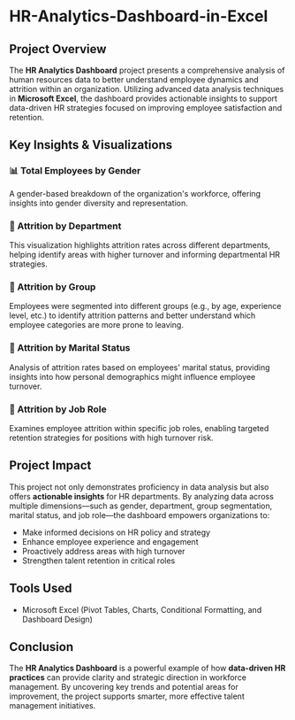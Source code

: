 # HR-Analytics-Dashboard-in-Excel

## Project Overview

The **HR Analytics Dashboard** project presents a comprehensive analysis of human resources data to better understand employee dynamics and attrition within an organization. Utilizing advanced data analysis techniques in **Microsoft Excel**, the dashboard provides actionable insights to support data-driven HR strategies focused on improving employee satisfaction and retention.

## Key Insights & Visualizations

### 📊 Total Employees by Gender
A gender-based breakdown of the organization's workforce, offering insights into gender diversity and representation.

### 🏢 Attrition by Department
This visualization highlights attrition rates across different departments, helping identify areas with higher turnover and informing departmental HR strategies.

### 👥 Attrition by Group
Employees were segmented into different groups (e.g., by age, experience level, etc.) to identify attrition patterns and better understand which employee categories are more prone to leaving.

### 💍 Attrition by Marital Status
Analysis of attrition rates based on employees' marital status, providing insights into how personal demographics might influence employee turnover.

### 💼 Attrition by Job Role
Examines employee attrition within specific job roles, enabling targeted retention strategies for positions with high turnover risk.

## Project Impact

This project not only demonstrates proficiency in data analysis but also offers **actionable insights** for HR departments. By analyzing data across multiple dimensions—such as gender, department, group segmentation, marital status, and job role—the dashboard empowers organizations to:

- Make informed decisions on HR policy and strategy
- Enhance employee experience and engagement
- Proactively address areas with high turnover
- Strengthen talent retention in critical roles

## Tools Used
- Microsoft Excel (Pivot Tables, Charts, Conditional Formatting, and Dashboard Design)

## Conclusion

The **HR Analytics Dashboard** is a powerful example of how **data-driven HR practices** can provide clarity and strategic direction in workforce management. By uncovering key trends and potential areas for improvement, the project supports smarter, more effective talent management initiatives.
